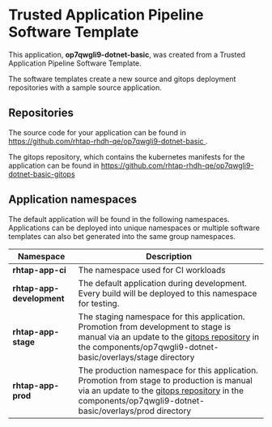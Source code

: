 # Trusted Application Pipeline Software Template

This application, **op7qwgli9-dotnet-basic**, was created from a Trusted Application Pipeline Software Template.

The software templates create a new source and gitops deployment repositories with a sample source application. 

## Repositories

The source code for your application can be found in [https://github.com/rhtap-rhdh-qe/op7qwgli9-dotnet-basic ](https://github.com/rhtap-rhdh-qe/op7qwgli9-dotnet-basic ).
 
The gitops repository, which contains the kubernetes manifests for the application can be found in 
[https://github.com/rhtap-rhdh-qe/op7qwgli9-dotnet-basic-gitops ](https://github.com/rhtap-rhdh-qe/op7qwgli9-dotnet-basic-gitops ) 

## Application namespaces 

The default application will be found in the following namespaces. Applications can be deployed into unique namespaces or multiple software templates can also bet generated into the same group namespaces.  

|  Namespace   |  Description   |  
| -------- | -------- |
| **rhtap-app-ci** | The namespace used for CI workloads |
| **rhtap-app-development** | The default application during development. Every build will be deployed to this namespace for testing. |
| **rhtap-app-stage** | The staging namespace for this application. Promotion from development to stage is manual via an update to the [gitops repository](https://github.com/rhtap-rhdh-qe/op7qwgli9-dotnet-basic-gitops ) in the components/op7qwgli9-dotnet-basic/overlays/stage directory |
| **rhtap-app-prod** | The production namespace for this application. Promotion from stage to production is manual via an update to the [gitops repository](https://github.com/rhtap-rhdh-qe/op7qwgli9-dotnet-basic-gitops ) in the components/op7qwgli9-dotnet-basic/overlays/prod directory |